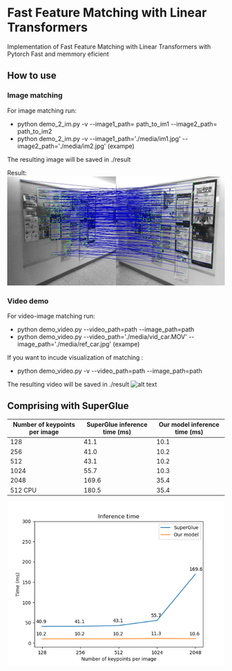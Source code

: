 # Fast Feature Matching with Linear Transformers

Implementation of Fast Feature Matching with Linear Transformers with Pytorch
Fast and memmory eficient 

## How to use
### Image matching

For image matching run:

- python demo_2_im.py  -v --image1_path= path_to_im1  --image2_path= path_to_im2
- python demo_2_im.py  -v --image1_path='./media/im1.jpg'  --image2_path='./media/im2.jpg' (exampe)

The resulting image will be saved in ./result

Result:
![alt text](./results/res.jpg)

### Video demo

For video-image matching run:
- python demo_video.py  --video_path=path --image_path=path
- python demo_video.py  --video_path='./media/vid_car.MOV' --image_path='./media/ref_car.jpg' (exampe) 

If you want to incude visualization of matching : 
- python demo_video.py -v --video_path=path --image_path=path

The resulting video will be saved in ./result
![alt text](./results/car.gif)


## Comprising with SuperGlue

| Number of keypoints per image | SuperGlue inference time (ms) | Our model inference time (ms) |
| --- | --- | --- |
| 128 | 41.1 | 10.1|
| 256 | 41.0 | 10.2|
| 512 | 43.1 | 10.2|
| 1024 | 55.7 | 10.3|
| 2048 | 169.6 | 35.4|
| 512 CPU | 180.5 | 35.4|
![alt text](./results/Figure_time.png)
